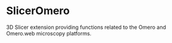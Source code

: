 # SlicerOmero
3D Slicer extension providing functions related to the Omero and Omero.web microscopy platforms.
